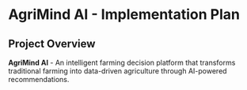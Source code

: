 # AgriMind AI - Implementation Plan

## Project Overview
**AgriMind AI** - An intelligent farming decision platform that transforms traditional farming into data-driven agriculture through AI-powered recommendations.
